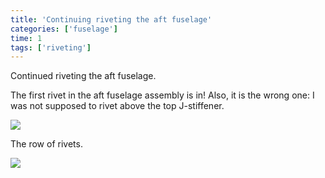 ```yaml
---
title: 'Continuing riveting the aft fuselage'
categories: ['fuselage']
time: 1
tags: ['riveting']
---
```


Continued riveting the aft fuselage.

<!-- more -->

The first rivet in the aft fuselage assembly is in! Also, it is the wrong one: I was not supposed to rivet above the top J-stiffener.

![](0-the-first-rivet.jpeg)

The row of rivets.

![](1-riveted-row.jpeg)
